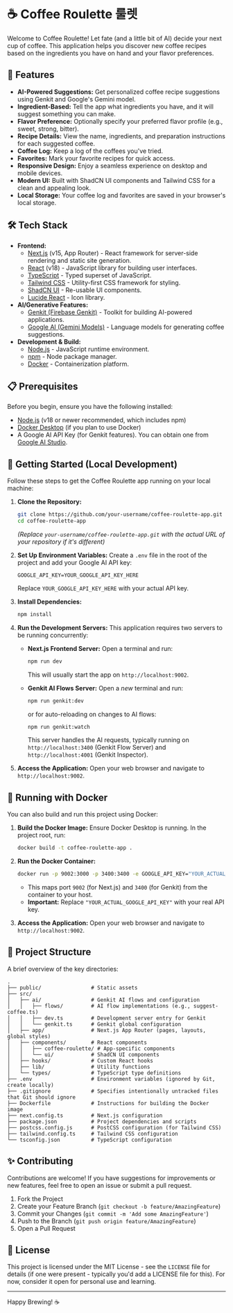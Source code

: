 
# ☕ Coffee Roulette 룰렛

Welcome to Coffee Roulette! Let fate (and a little bit of AI) decide your next cup of coffee. This application helps you discover new coffee recipes based on the ingredients you have on hand and your flavor preferences.

## 🌟 Features

*   **AI-Powered Suggestions:** Get personalized coffee recipe suggestions using Genkit and Google's Gemini model.
*   **Ingredient-Based:** Tell the app what ingredients you have, and it will suggest something you can make.
*   **Flavor Preference:** Optionally specify your preferred flavor profile (e.g., sweet, strong, bitter).
*   **Recipe Details:** View the name, ingredients, and preparation instructions for each suggested coffee.
*   **Coffee Log:** Keep a log of the coffees you've tried.
*   **Favorites:** Mark your favorite recipes for quick access.
*   **Responsive Design:** Enjoy a seamless experience on desktop and mobile devices.
*   **Modern UI:** Built with ShadCN UI components and Tailwind CSS for a clean and appealing look.
*   **Local Storage:** Your coffee log and favorites are saved in your browser's local storage.

## 🛠️ Tech Stack

*   **Frontend:**
    *   [Next.js](https://nextjs.org/) (v15, App Router) - React framework for server-side rendering and static site generation.
    *   [React](https://reactjs.org/) (v18) - JavaScript library for building user interfaces.
    *   [TypeScript](https://www.typescriptlang.org/) - Typed superset of JavaScript.
    *   [Tailwind CSS](https://tailwindcss.com/) - Utility-first CSS framework for styling.
    *   [ShadCN UI](https://ui.shadcn.com/) - Re-usable UI components.
    *   [Lucide React](https://lucide.dev/) - Icon library.
*   **AI/Generative Features:**
    *   [Genkit (Firebase Genkit)](https://firebase.google.com/docs/genkit) - Toolkit for building AI-powered applications.
    *   [Google AI (Gemini Models)](https://ai.google.dev/) - Language models for generating coffee suggestions.
*   **Development & Build:**
    *   [Node.js](https://nodejs.org/) - JavaScript runtime environment.
    *   [npm](https://www.npmjs.com/) - Node package manager.
    *   [Docker](https://www.docker.com/) - Containerization platform.

## 📋 Prerequisites

Before you begin, ensure you have the following installed:

*   [Node.js](https://nodejs.org/) (v18 or newer recommended, which includes npm)
*   [Docker Desktop](https://www.docker.com/products/docker-desktop/) (if you plan to use Docker)
*   A Google AI API Key (for Genkit features). You can obtain one from [Google AI Studio](https://aistudio.google.com/app/apikey).

## 🚀 Getting Started (Local Development)

Follow these steps to get the Coffee Roulette app running on your local machine:

1.  **Clone the Repository:**
    ```bash
    git clone https://github.com/your-username/coffee-roulette-app.git
    cd coffee-roulette-app
    ```
    *(Replace `your-username/coffee-roulette-app.git` with the actual URL of your repository if it's different)*

2.  **Set Up Environment Variables:**
    Create a `.env` file in the root of the project and add your Google AI API key:
    ```env
    GOOGLE_API_KEY=YOUR_GOOGLE_API_KEY_HERE
    ```
    Replace `YOUR_GOOGLE_API_KEY_HERE` with your actual API key.

3.  **Install Dependencies:**
    ```bash
    npm install
    ```

4.  **Run the Development Servers:**
    This application requires two servers to be running concurrently:
    *   **Next.js Frontend Server:**
        Open a terminal and run:
        ```bash
        npm run dev
        ```
        This will usually start the app on `http://localhost:9002`.

    *   **Genkit AI Flows Server:**
        Open a *new* terminal and run:
        ```bash
        npm run genkit:dev
        ```
        or for auto-reloading on changes to AI flows:
        ```bash
        npm run genkit:watch
        ```
        This server handles the AI requests, typically running on `http://localhost:3400` (Genkit Flow Server) and `http://localhost:4001` (Genkit Inspector).

5.  **Access the Application:**
    Open your web browser and navigate to `http://localhost:9002`.

## 🐳 Running with Docker

You can also build and run this project using Docker:

1.  **Build the Docker Image:**
    Ensure Docker Desktop is running. In the project root, run:
    ```bash
    docker build -t coffee-roulette-app .
    ```

2.  **Run the Docker Container:**
    ```bash
    docker run -p 9002:3000 -p 3400:3400 -e GOOGLE_API_KEY="YOUR_ACTUAL_GOOGLE_API_KEY" --name my-coffee-app coffee-roulette-app
    ```
    *   This maps port `9002` (for Next.js) and `3400` (for Genkit) from the container to your host.
    *   **Important:** Replace `"YOUR_ACTUAL_GOOGLE_API_KEY"` with your real API key.

3.  **Access the Application:**
    Open your web browser and navigate to `http://localhost:9002`.

## 📁 Project Structure

A brief overview of the key directories:

```
.
├── public/                # Static assets
├── src/
│   ├── ai/                # Genkit AI flows and configuration
│   │   ├── flows/         # AI flow implementations (e.g., suggest-coffee.ts)
│   │   ├── dev.ts         # Development server entry for Genkit
│   │   └── genkit.ts      # Genkit global configuration
│   ├── app/               # Next.js App Router (pages, layouts, global styles)
│   ├── components/        # React components
│   │   ├── coffee-roulette/ # App-specific components
│   │   └── ui/            # ShadCN UI components
│   ├── hooks/             # Custom React hooks
│   ├── lib/               # Utility functions
│   └── types/             # TypeScript type definitions
├── .env                   # Environment variables (ignored by Git, create locally)
├── .gitignore             # Specifies intentionally untracked files that Git should ignore
├── Dockerfile             # Instructions for building the Docker image
├── next.config.ts         # Next.js configuration
├── package.json           # Project dependencies and scripts
├── postcss.config.js      # PostCSS configuration (for Tailwind CSS)
├── tailwind.config.ts     # Tailwind CSS configuration
└── tsconfig.json          # TypeScript configuration
```

## ✨ Contributing

Contributions are welcome! If you have suggestions for improvements or new features, feel free to open an issue or submit a pull request.

1.  Fork the Project
2.  Create your Feature Branch (`git checkout -b feature/AmazingFeature`)
3.  Commit your Changes (`git commit -m 'Add some AmazingFeature'`)
4.  Push to the Branch (`git push origin feature/AmazingFeature`)
5.  Open a Pull Request

## 📜 License

This project is licensed under the MIT License - see the `LICENSE` file for details (if one were present - typically you'd add a LICENSE file for this). For now, consider it open for personal use and learning.

---

Happy Brewing! ☕
